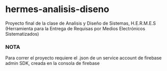 # hermes-analisis-diseno
Proyecto final de la clase de Analisis y Diseño de Sistemas, H.E.R.M.E.S (Herramienta para la Entrega de Requisas por Medios Electrónicos Sistematizados)
### NOTA
Para correr el proyecto requiere el .json de un service account de firebase admin SDK, creada en la consola de firebase
